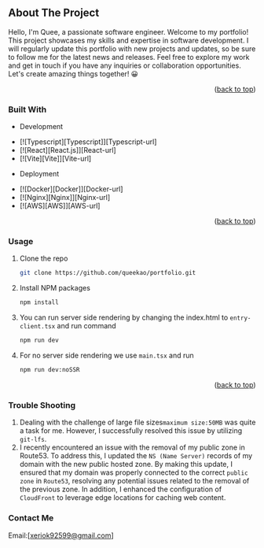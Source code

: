 ## About The Project

<a name="readme-top"></a>
Hello, I'm Quee, a passionate software engineer. Welcome to my portfolio! This project showcases my skills and expertise in software development. I will regularly update this portfolio with new projects and updates, so be sure to follow me for the latest news and releases. Feel free to explore my work and get in touch if you have any inquiries or collaboration opportunities. Let's create amazing things together! 😀

<p align="right">(<a href="#readme-top">back to top</a>)</p>

### Built With

- Development

* [![Typescript][Typescript]][Typescript-url]
* [![React][React.js]][React-url]
* [![Vite][Vite]][Vite-url]

- Deployment

* [![Docker][Docker]][Docker-url]
* [![Nginx][Nginx]][Nginx-url]
* [![AWS][AWS]][AWS-url]

<p align="right">(<a href="#readme-top">back to top</a>)</p>

### Usage

1. Clone the repo
   ```sh
   git clone https://github.com/queekao/portfolio.git
   ```
2. Install NPM packages
   ```sh
   npm install
   ```
3. You can run server side rendering by changing the index.html to `entry-client.tsx` and run command
   ```sh
   npm run dev
   ```
4. For no server side rendering we use `main.tsx` and run
   ```sh
   npm run dev:noSSR
   ```
   <p align="right">(<a href="#readme-top">back to top</a>)</p>

### Trouble Shooting

1.  Dealing with the challenge of large file sizes`maximum size:50MB` was quite a task for me. However, I successfully resolved this issue by utilizing `git-lfs`.
2.  I recently encountered an issue with the removal of my public zone in Route53. To address this, I updated the `NS (Name Server)` records of my domain with the new public hosted zone. By making this update, I ensured that my domain was properly connected to the correct `public zone` in `Route53`, resolving any potential issues related to the removal of the previous zone. In addition, I enhanced the configuration of `CloudFront` to leverage edge locations for caching web content.

### Contact Me

Email:[xeriok92599@gmail.com]
